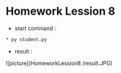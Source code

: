 # Homework Lession 8

* start command :
```cmd
* py student.py
```

* result :

![picture](HomeworkLession8 /result.JPG)



